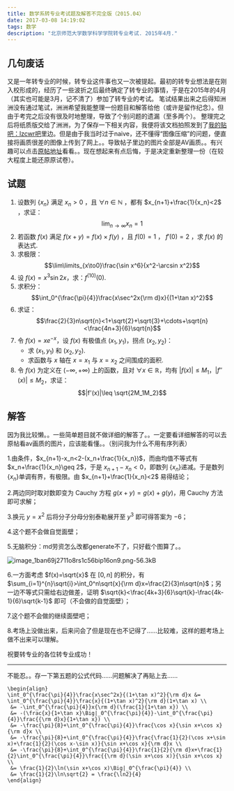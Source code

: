 ```yaml
---
title: 数学系转专业考试题及解答不完全版（2015.04）
date: 2017-03-08 14:19:02
tags: 数学
description: "北京师范大学数学科学学院转专业考试. 2015年4月."
---
```


## 几句废话

又是一年转专业的时候，转专业这件事也又一次被提起。最初的转专业想法是在刚入校形成的，经历了一些波折之后最终确定了转专业的事情，于是在2015年的4月（其实也可能是3月，记不清了）参加了转专业的考试。
笔试结果出来之后得知洲洲没有通过笔试，洲洲希望我能整理一份题目和解答给他（或许是留作纪念）。但由于考完之后没有很及时地整理，导致了个别问题的遗漏（至多两个）。
整理完之后将纸质版交给了洲洲，为了保存一下相关内容，我便将该文档拍照发到了[我的贴吧：lzcwr吧][1]里边。但是由于我当时过于naive，还不懂得“图像压缩”的问题，便直接将画质很差的图像上传到了网上。。导致帖子里边的图片全部是AV画质。。有兴趣可以点击[原帖地址][2]看看。。现在想起来有点后悔，于是决定重新整理一份（在较大程度上能还原原试卷）。

## 试题

1. 设数列 $\{x_n\}$  满足  $x_n>0$ ，且 $\forall n\in \mathbb{N}$ ，都有 $x_{n+1}+\frac{1}{x_n}<2$ ，求证：$$\lim_{n\to\infty}x_n=1$$
2. 若函数 $f(x)$ 满足 $f(x+y)=f(x)\times f(y)$ ，且 $f(0)=1$ ， $f'(0)=2$ ，求 $f(x)$ 的表达式.
3. 求极限：$$\lim\limits_{x\to0}\frac{\sin x^6}{x^2-\arcsin x^2}$$
4. 设 $f(x)=x^3\sin2x$，求：$f^{(10)}(0)$.
5. 求积分：$$\int_0^{\frac{\pi}{4}}\frac{x\sec^2x{\rm d}x}{(1+\tan x)^2}$$
6. 求证：$$\frac{2}{3}n\sqrt{n}<1+\sqrt{2}+\sqrt{3}+\cdots+\sqrt{n}<\frac{4n+3}{6}\sqrt{n}$$
7. 令 $f(x)=xe^{-x}$，设 $f(x)$ 有极值点 $(x_1,y_1)$，拐点 $(x_2,y_2)$：
    - 求 $(x_1,y_1)$ 和 $(x_2,y_2)$.
    - 求函数与 $x$ 轴在 $x=x_1$ 与 $x=x_2$ 之间围成的面积.
8. 令 $f(x)$ 为定义在 $(-\infty,+\infty)$ 上的函数，且对 $\forall x\in\mathbb{R}$，均有 $|f(x)|\leq M_1$，$|f''(x)|\leq M_2$，求证：$$|f'(x)|\leq \sqrt{2M_1M_2}$$
    
## 解答

因为我比较懒。。一些简单题目就不做详细的解答了。。一定要看详细解答的可以去原帖看av画质的图片，应该能看懂。。（别问我为什么不用有序列表）

1.由条件，$x_{n+1}-x_n<2-(x_n+\frac{1}{x_n})$，而由均值不等式有 $x_n+\frac{1}{x_n}\geq 2$，于是 $x_{n+1}-x_n<0$，即数列 $\{x_n\}$递减。于是数列 $\{x_n\}$单调有界，有极限。由 $x_{n+1}+\frac{1}{x_n}<2$ 易得结论；
 
2.两边同时取对数即变为 Cauchy 方程 $g(x+y)=g(x)+g(y)$，用 Cauchy 方法即可求解；
 
3.换元 $y=x^2$ 后将分子分母分别泰勒展开至 $y^3$ 即可得答案为 $-6$；
 
4.这个题不会做自觉面壁；
 
5.无脑积分：md劳资怎么改都generate不了，只好截个图算了。。
 
![image_1ban69j2711o8rs1c56bip16on9.png-56.3kB][3]
 
6.一方面考虑 $f(x)=\sqrt{x}$ 在 $[0,n]$ 的积分，有 $\sum_{i=1}^{n}\sqrt{i}>\int_0^n\sqrt{x}{\rm d}x=\frac{2}{3}n\sqrt{n}$；另一边不等式只需给右边做差，证明 $\sqrt{k}<\frac{4k+3}{6}\sqrt{k}-\frac{4k-1}{6}\sqrt{k-1}$ 即可（不会做的自觉面壁）；
 
7.这个题不会做的继续面壁吧；
 
8.考场上没做出来，后来问会了但是现在也不记得了……比较难，这样的题考场上做不出来可以理解。
 
祝要转专业的各位转专业成功！

---------
不能忍。。存一下第五题的公式代码……问题解决了再贴上去……

```
\begin{align}
\int_0^{\frac{\pi}{4}}\frac{x\sec^2x}{(1+\tan x)^2}{\rm d}x &= \int_0^{\frac{\pi}{4}}\frac{x}{(1+\tan x)^2}{\rm d}(1+\tan x) \\
 &= -\int_0^{\frac{\pi}{4}}x{\rm d}(\frac{1}{1+\tan x}) \\
 &= -(\frac{x}{1+\tan x}\Big|_0^{\frac{\pi}{4}}-\int_0^{\frac{\pi}{4}}\frac{{\rm d}x}{1+\tan x}) \\
 &= -\frac{\pi}{8}+\int_0^{\frac{\pi}{4}}\frac{\cos x}{\sin x+\cos x}{\rm d}x \\
 &= -\frac{\pi}{8}+\int_0^{\frac{\pi}{4}}\frac{\frac{1}{2}(\cos x+\sin x)+\frac{1}{2}(\cos x-\sin x)}{\sin x+\cos x}{\rm d}x \\
 &= -\frac{\pi}{8}+\int_0^{\frac{\pi}{4}}\frac{1}{2}{\rm d}x+\frac{1}{2}\int_0^{\frac{\pi}{4}}\frac{{\rm d}(\sin x+\cos x)}{\sin x+\cos x} \\
 &= \frac{1}{2}\ln(\sin x+\cos x)\Big|_0^{\frac{\pi}{4}} \\
 &= \frac{1}{2}\ln\sqrt{2} = \frac{\ln2}{4}
\end{align}
```


  [1]: https://tieba.baidu.com/lzcwr
  [2]: https://tieba.baidu.com/p/3726485475
  [3]: http://static.zybuluo.com/lzcwr/xqwm7m3zaqlzycg19g7gpg6q/image_1ban69j2711o8rs1c56bip16on9.png